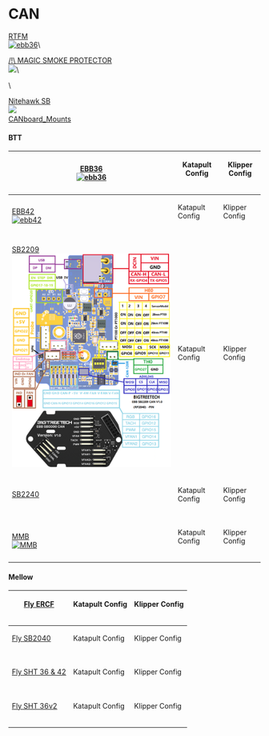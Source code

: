 # CAN

[RTFM\
![ebb36](https://media.forgecdn.net/avatars/101/978/636327059561858229.png)](https://canbus.esoterical.online)\


[/!\ MAGIC SMOKE PROTECTOR\
![](https://media.printables.com/media/prints/642001/images/5070258_c3aca8fc-d910-4cd8-91c9-431d7885df21_e87849d3-3d9c-4fca-8b13-34b4666aea91/thumbs/inside/1280x960/jpg/prot3.webp)](https://www.printables.com/fr/model/642001-voron-stealthburner-sb2209-misalignment-protector)\


\


[Nitehawk SB\
![](https://github.com/MotorDynamicsLab/Nitehawk-SB/blob/master/Images/nitehawk_sb_logo.svg)](https://github.com/MotorDynamicsLab/Nitehawk-SB)\
[CANboard\_Mounts](https://github.com/KayosMaker/CANboard_Mounts)

#### BTT

| <p><a href="https://github.com/bigtreetech/EBB/tree/master/EBB%20CAN%20V1.1%20(STM32G0B1)/EBB36%20CAN%20V1.1">EBB36<br><img src="https://github.com/bigtreetech/EBB/raw/master/EBB%20CAN%20V1.0%20(STM32F072)/EBB36%20CAN%20V1.0/Hardware/EBB36%20CAN%20V1.0-PIN.png" alt="ebb36"></a></p> | <p>Katapult Config<br><a href="https://canbus.esoterical.online/toolhead_flashing/common_hardware/BigTreeTech%20EBB36%20V1.2/README.html"><img src="https://user-images.githubusercontent.com/124253477/228764838-d75c7bc4-a27f-4c3a-b6c8-ef0e78f49f4f.png" alt=""></a></p>          | <p>Klipper Config<br><a href="https://canbus.esoterical.online/toolhead_flashing/common_hardware/BigTreeTech%20EBB36%20V1.2/README.html"><img src="https://user-images.githubusercontent.com/124253477/221349102-cd2f4060-9c29-44aa-b722-9883262b2fc3.png" alt=""></a></p>          |
| ------------------------------------------------------------------------------------------------------------------------------------------------------------------------------------------------------------------------------------------------------------------------------------------ | ------------------------------------------------------------------------------------------------------------------------------------------------------------------------------------------------------------------------------------------------------------------------------------ | ----------------------------------------------------------------------------------------------------------------------------------------------------------------------------------------------------------------------------------------------------------------------------------- |
| <p><a href="https://github.com/bigtreetech/EBB/tree/master/EBB%20CAN%20V1.1%20(STM32G0B1)/EBB42%20CAN%20V1.1">EBB42<br><img src="https://github.com/bigtreetech/EBB/raw/master/EBB%20CAN%20V1.0%20(STM32F072)/EBB42%20CAN%20V1.0/Hardware/EBB42%20CAN%20V1.0-PIN.png" alt="ebb42"></a></p> | <p>Katapult Config<br><a href="https://canbus.esoterical.online/toolhead_flashing/common_hardware/BigTreeTech%20EBB42%20V1.2/README.html"><img src="https://user-images.githubusercontent.com/124253477/228764838-d75c7bc4-a27f-4c3a-b6c8-ef0e78f49f4f.png" alt=""></a></p>          | <p>Klipper Config<br><a href="https://canbus.esoterical.online/toolhead_flashing/common_hardware/BigTreeTech%20EBB42%20V1.2/README.html"><img src="https://user-images.githubusercontent.com/124253477/221349102-cd2f4060-9c29-44aa-b722-9883262b2fc3.png" alt=""></a></p>          |
| <p><a href="https://github.com/bigtreetech/EBB/tree/master/EBB%20SB2209%20CAN%20(RP2040)">SB2209<br><img src="https://github.com/bigtreetech/EBB/blob/master/EBB%20SB2209%20CAN%20(RP2040)/Hardware/EBB%20SB2209%20CAN%20V1.0%EF%BC%88RP2040%EF%BC%89-Pin.png" alt=""></a></p>             | <p>Katapult Config<br><a href="https://canbus.esoterical.online/toolhead_flashing/common_hardware/BigTreeTech%20SB2209%20(RP2040)/README.html"><img src="https://github.com/Esoterical/voron_canbus/assets/124253477/3b1a7a33-48ce-4136-8a0f-0aad49d65f76" alt=""></a></p>           | <p>Klipper Config<br><a href="https://canbus.esoterical.online/toolhead_flashing/common_hardware/BigTreeTech%20SB2209%20(RP2040)/README.html"><img src="https://github.com/Esoterical/voron_canbus/assets/124253477/aac98e3a-472f-4934-9000-13de6e66849e" alt=""></a></p>           |
| <p><a href="https://github.com/bigtreetech/EBB/tree/master/EBB%20SB2240_2209%20CAN">SB2240<br><img src="https://github.com/bigtreetech/EBB/blob/master/EBB%20SB2240_2209%20CAN/SB2240/Hardware/SB2240.png" alt=""></a></p>                                                                 | <p>Katapult Config<br><a href="https://canbus.esoterical.online/toolhead_flashing/common_hardware/BigTreeTech%20SB2209%20and%20SB2240/README.html"><img src="https://user-images.githubusercontent.com/124253477/228764307-36da2c3a-393d-43d9-b370-4eb31d231c27.png" alt=""></a></p> | <p>Klipper Config<br><a href="https://canbus.esoterical.online/toolhead_flashing/common_hardware/BigTreeTech%20SB2209%20and%20SB2240/README.html"><img src="https://user-images.githubusercontent.com/124253477/221349102-cd2f4060-9c29-44aa-b722-9883262b2fc3.png" alt=""></a></p> |
| <p><a href="https://github.com/bigtreetech/MMB">MMB<br><img src="https://biqu.equipment/cdn/shop/files/MMBCANV1.0_20230824_4_650x.png" alt="MMB"></a></p>                                                                                                                                  | <p>Katapult Config<br><a href="https://canbus.esoterical.online/toolhead_flashing/common_hardware/BigTreeTech%20MMB%20CAN%20V1.0/README.html"><img src="https://github.com/Esoterical/voron_canbus/assets/124253477/649a5bb8-f35f-42fc-b643-02341e1f4d05" alt=""></a></p>            | <p>Klipper Config<br><a href="https://canbus.esoterical.online/toolhead_flashing/common_hardware/BigTreeTech%20MMB%20CAN%20V1.0/README.html"><img src="https://github.com/Esoterical/voron_canbus/assets/124253477/ef7f82f2-b5b9-469d-b1aa-9bad94a4c949" alt=""></a></p>            |

#### Mellow

| <p><a href="https://github.com/bigtreetech/MMB">Fly ERCF<br><img src="https://canbus.esoterical.online/toolhead_flashing/common_hardware/Mellow%20Fly%20ERCF/img/dfu-mode.png" alt=""></a></p>             | <p>Katapult Config<br><a href="https://canbus.esoterical.online/toolhead_flashing/common_hardware/Mellow%20Fly%20ERCF/README.html"><img src="https://canbus.esoterical.online/toolhead_flashing/common_hardware/Mellow%20Fly%20ERCF/img/canboot.png" alt=""></a></p>                | <p>Klipper Config<br><a href="https://canbus.esoterical.online/toolhead_flashing/common_hardware/Mellow%20Fly%20ERCF/README.html"><img src="https://canbus.esoterical.online/toolhead_flashing/common_hardware/Mellow%20Fly%20ERCF/img/klipper-canboot.png" alt=""></a></p>        |
| ---------------------------------------------------------------------------------------------------------------------------------------------------------------------------------------------------------- | ----------------------------------------------------------------------------------------------------------------------------------------------------------------------------------------------------------------------------------------------------------------------------------- | ---------------------------------------------------------------------------------------------------------------------------------------------------------------------------------------------------------------------------------------------------------------------------------- |
| <p><a href="https://github.com/Mellow-3D/Fly-SB2040">Fly SB2040<br><img src="https://m.media-amazon.com/images/I/61I5vnK08DL._AC_UF1000,1000_QL80_.jpg" alt=""></a></p>                                    | <p>Katapult Config<br><a href="https://canbus.esoterical.online/toolhead_flashing/common_hardware/Mellow%20Fly%20SB2040/README.html"><img src="https://user-images.githubusercontent.com/124253477/228765757-5a8bab71-6f57-4467-8400-4bbb9d37e2f6.png" alt=""></a></p>              | <p>Klipper Config<br><a href="https://canbus.esoterical.online/toolhead_flashing/common_hardware/Mellow%20Fly%20SB2040/README.html"><img src="https://user-images.githubusercontent.com/124253477/221348650-b9f2749e-0f3b-44b4-b34a-a57bd8beb706.png" alt=""></a></p>              |
| <p><a href="https://github.com/Mellow-3D/Klipper-CAN-Toolboards">Fly SHT 36 &#x26; 42<br><img src="https://ae01.alicdn.com/kf/S8c6c6224ba0d4a74b480851c56cb762ez.jpg_640x640Q90.jpg_.webp" alt=""></a></p> | <p>Katapult Config<br><a href="https://canbus.esoterical.online/toolhead_flashing/common_hardware/Mellow%20Fly%20SHT36%20and%20SHT42/README.html"><img src="https://user-images.githubusercontent.com/124253477/228767194-0ee2d789-13b2-44f4-99aa-f0a7f750c99c.png" alt=""></a></p> | <p>Klipper Config<br><a href="https://canbus.esoterical.online/toolhead_flashing/common_hardware/Mellow%20Fly%20SHT36%20and%20SHT42/README.html"><img src="https://user-images.githubusercontent.com/124253477/221396323-83dd84e5-b661-4472-8074-ea45aa19dced.png" alt=""></a></p> |
| <p><a href="https://github.com/Mellow-3D/Klipper-CAN-Toolboards">Fly SHT 36v2<br><img src="https://mellow-3d.github.io/images/fly-sht36_v2/sht36_v2.png" alt=""></a></p>                                   | <p>Katapult Config<br><a href="https://canbus.esoterical.online/toolhead_flashing/common_hardware/Mellow%20Fly%20SHT36v2/README.html"><img src="https://user-images.githubusercontent.com/124253477/228767706-e14d572a-b0de-4445-9c7c-11276fc8c4a7.png" alt=""></a></p>             | <p>Klipper Config<br><a href="https://canbus.esoterical.online/toolhead_flashing/common_hardware/Mellow%20Fly%20SHT36v2/README.html"><img src="https://user-images.githubusercontent.com/124253477/221396540-52695957-90f7-4f01-9d7d-130a76a81ee8.png" alt=""></a></p>             |
